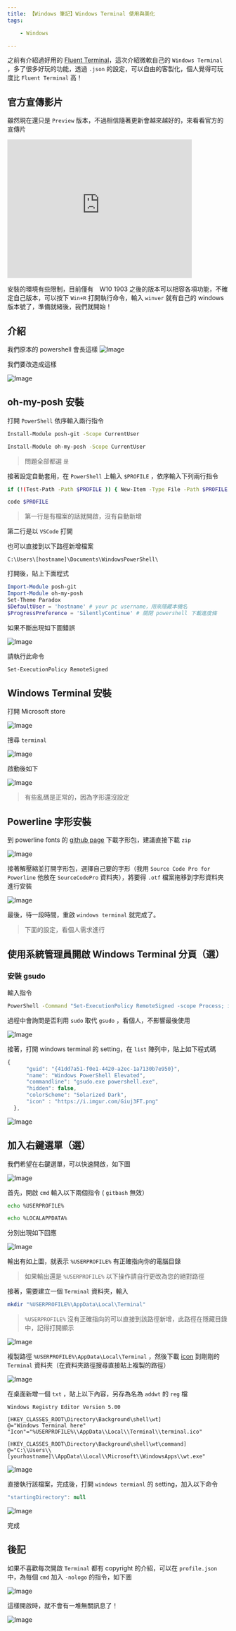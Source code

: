 ```yaml
---
title: 【Windows 筆記】Windows Terminal 使用與美化
tags:

    - Windows

---
```

之前有介紹過好用的 [Fluent Terminal](https://joechang0113.github.io/2020/03/23/windows-fluent-terminal.html)，這次介紹微軟自己的 `Windows Terminal` ，多了很多好玩的功能，透過 `.json` 的設定，可以自由的客製化，個人覺得可玩度比 `Fluent Terminal` 高！

## 官方宣傳影片

雖然現在還只是 `Preview` 版本，不過相信隨著更新會越來越好的，來看看官方的宣傳片

<iframe width="420" height="315" src="https://www.youtube.com/embed/8gw0rXPMMPE" frameborder="0" allow="accelerometer; autoplay; encrypted-media; gyroscope; picture-in-picture" ></iframe>

安裝的環境有些限制，目前僅有　W10 1903 之後的版本可以相容各項功能，不確定自己版本，可以按下 `Win+R` 打開執行命令，輸入 `winver` 就有自己的 windows 版本號了，準備就緒後，我們就開始！

## 介紹

我們原本的 powershell 會長這樣
![Image](https://i.imgur.com/1IIAxZP.png)

我們要改造成這樣

![Image](https://i.imgur.com/YFvx4X5.png)

## oh-my-posh 安裝

打開 `PowerShell` 依序輸入兩行指令

```bash
Install-Module posh-git -Scope CurrentUser

Install-Module oh-my-posh -Scope CurrentUser
```

> 問題全部都選 `是`

接著設定自動套用，在 `PowerShell` 上輸入 `$PROFILE` ，依序輸入下列兩行指令

```bash
if (!(Test-Path -Path $PROFILE )) { New-Item -Type File -Path $PROFILE -Force }

code $PROFILE
```

> 第一行是有檔案的話就開啟，沒有自動新增

第二行是以 `VSCode` 打開

也可以直接到以下路徑新增檔案

```
C:\Users\[hostname]\Documents\WindowsPowerShell\
```

打開後，貼上下面程式

```ps1
Import-Module posh-git
Import-Module oh-my-posh
Set-Theme Paradox
$DefaultUser = 'hostname' # your pc username，用來隱藏本機名
$ProgressPreference = 'SilentlyContinue' # 關閉 powershell 下載進度條
```

如果不斷出現如下圖錯誤

![Image](https://i.imgur.com/lKNpZjn.png)

請執行此命令

```bash
Set-ExecutionPolicy RemoteSigned
```

## Windows Terminal 安裝

打開 Microsoft store

![Image](https://i.imgur.com/oXtQGGl.png)

搜尋 `terminal`

![Image](https://i.imgur.com/hFzHgQ8.jpg)

啟動後如下

![Image](https://i.imgur.com/3mPLkYG.png)

> 有些亂碼是正常的，因為字形還沒設定

## Powerline 字形安裝

到 powerline fonts 的 [github page](https://github.com/powerline/fonts) 下載字形包，建議直接下載 `zip`

![Image](https://i.imgur.com/jJHYXA7.png)

接著解壓縮並打開字形包，選擇自己要的字形（我用 `Source Code Pro for Powerline` 他放在 `SourceCodePro` 資料夾），將要得 `.otf` 檔案拖移到字形資料夾進行安裝

![Image](https://i.imgur.com/mGeKeU8.png)

最後，待一段時間，重啟 `windows terminal` 就完成了。

> 下面的設定，看個人需求進行

## 使用系統管理員開啟 Windows Terminal 分頁（選）

### 安裝 gsudo

輸入指令

```bash
PowerShell -Command "Set-ExecutionPolicy RemoteSigned -scope Process; iwr -useb https://raw.githubusercontent.com/gerardog/gsudo/master/installgsudo.ps1 | iex"
```

過程中會詢問是否利用 `sudo` 取代 `gsudo` ，看個人，不影響最後使用

![Image](https://i.imgur.com/91Sy1nm.png)

接著，打開 windows terminal 的 setting，在 `list` 陣列中，貼上如下程式碼

```js
{
      "guid": "{41dd7a51-f0e1-4420-a2ec-1a7130b7e950}",
      "name": "Windows PowerShell Elevated",
      "commandline": "gsudo.exe powershell.exe",
      "hidden": false,
      "colorScheme": "Solarized Dark",
      "icon" : "https://i.imgur.com/Giuj3FT.png"
  },
```

![Image](https://i.imgur.com/RWt3pgn.png)

## 加入右鍵選單（選）

我們希望在右鍵選單，可以快速開啟，如下圖

![Image](https://i.imgur.com/YleapRx.png)

首先，開啟 `cmd` 輸入以下兩個指令 ( `gitbash` 無效）

```bash
echo %USERPROFILE%

echo %LOCALAPPDATA%
```

分別出現如下回應

![Image](https://i.imgur.com/Y0cglWM.png)

輸出有如上圖，就表示 `%USERPROFILE%` 有正確指向你的電腦目錄

> 如果輸出還是 `%USERPROFILE%` 以下操作請自行更改為您的絕對路徑

接著，需要建立一個 `Terminal` 資料夾，輸入

```bash
mkdir "%USERPROFILE%\AppData\Local\Terminal"
```

> `%USERPROFILE%` 沒有正確指向的可以直接到該路徑新增，此路徑在隱藏目錄中，記得打開顯示

![Image](https://i.imgur.com/y1CjBjJ.png)

複製路徑 `%USERPROFILE%\AppData\Local\Terminal` ，然後下載 [icon](https://raw.githubusercontent.com/microsoft/terminal/master/res/terminal.ico) 到剛剛的 `Terminal` 資料夾（在資料夾路徑搜尋直接貼上複製的路徑）

![Image](https://i.imgur.com/1ub33TM.png)

在桌面新增一個 `txt` ，貼上以下內容，另存為名為 `addwt` 的 `reg` 檔

```
Windows Registry Editor Version 5.00

[HKEY_CLASSES_ROOT\Directory\Background\shell\wt]
@="Windows Terminal here"
"Icon"="%USERPROFILE%\\AppData\\Local\\Terminal\\terminal.ico"

[HKEY_CLASSES_ROOT\Directory\Background\shell\wt\command]
@="C:\\Users\\[yourhostname]\\AppData\\Local\\Microsoft\\WindowsApps\\wt.exe"
```

![Image](https://i.imgur.com/eJUGPbr.png)

直接執行該檔案，完成後，打開 `windows termianl` 的 setting，加入以下命令

```js
"startingDirectory": null
```

![Image](https://i.imgur.com/rswI2G9.png)

完成

## 後記

如果不喜歡每次開啟 `Terminal` 都有 copyright 的介紹，可以在 `profile.json` 中，為每個 `cmd` 加入 `-nologo` 的指令，如下圖

![Image](https://i.imgur.com/i3hpQUv.png)

這樣開啟時，就不會有一堆無關訊息了！

![Image](https://i.imgur.com/BsO2Lgf.png)
